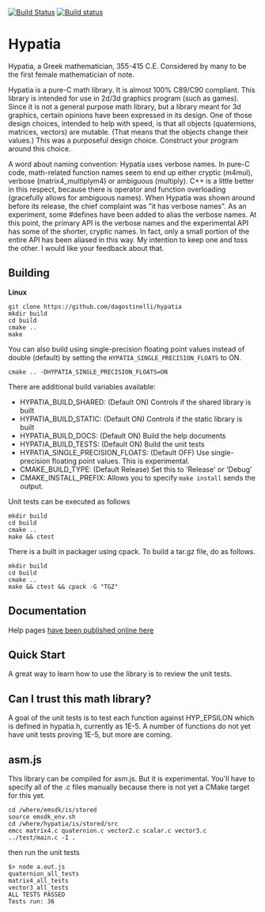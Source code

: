 [![Build Status](https://travis-ci.org/dagostinelli/hypatia.svg?branch=master)](https://travis-ci.org/dagostinelli/hypatia)  [![Build status](https://ci.appveyor.com/api/projects/status/f86hqjfhmsq70a11/branch/master?svg=true)](https://ci.appveyor.com/project/dagostinelli/hypatia/branch/master)



Hypatia
=======

Hypatia, a Greek mathematician, 355-415 C.E. Considered by many to be the first female mathematician of note.

Hypatia is a pure-C math library.  It is almost 100% C89/C90 compliant.  This library is intended for use in 2d/3d graphics program (such as games).  Since it is not a general purpose math library, but a library meant for 3d graphics, certain opinions have been expressed in its design.  One of those design choices, intended to help with speed, is that all objects (quaternions, matrices, vectors) are mutable.  (That means that the objects change their values.)  This was a purposeful design choice. Construct your program around this choice.

A word about naming convention:  Hypatia uses verbose names. In pure-C code, math-related function names seem to end up either cryptic (m4mul), verbose (matrix4_multiplym4) or ambiguous (multiply).  C++ is a little better in this respect, because there is operator and function overloading (gracefully allows for ambiguous names).  When Hypatia was shown around before its release, the chief complaint was "it has verbose names".  As an experiment, some \#defines have been added to alias the verbose names.  At this point, the primary API is the verbose names and the experimental API has some of the shorter, cryptic names. In fact, only a small portion of the entire API has been aliased in this way.  My intention to keep one and toss the other. I would like your feedback about that.

Building
--------

**Linux**
```
git clone https://github.com/dagostinelli/hypatia
mkdir build
cd build
cmake ..
make
```

You can also build using single-precision floating point values instead of
double (default) by setting the `HYPATIA_SINGLE_PRECISION_FLOATS` to ON.

```
cmake .. -DHYPATIA_SINGLE_PRECISION_FLOATS=ON
```

There are additional build variables available:
- HYPATIA_BUILD_SHARED: (Default ON) Controls if the shared library is built
- HYPATIA_BUILD_STATIC: (Default ON) Controls if the static library is built
- HYPATIA_BUILD_DOCS: (Default ON) Build the help documents
- HYPATIA_BUILD_TESTS: (Default ON) Build the unit tests
- HYPATIA_SINGLE_PRECISION_FLOATS: (Default OFF) Use single-precision
floating point values.  This is experimental.
- CMAKE_BUILD_TYPE: (Default Release) Set this to 'Release' or 'Debug'
- CMAKE_INSTALL_PREFIX: Allows you to specify `make install` sends the output.

Unit tests can be executed as follows
```
mkdir build
cd build
cmake ..
make && ctest
```

There is a built in packager using cpack. To build a tar.gz file, do as
follows.


```
mkdir build
cd build
cmake ..
make && ctest && cpack -G "TGZ"
```


Documentation
-------------
Help pages [have been published online here](http://dagostinelli.github.io/hypatia/ "Documentation")


Quick Start
-----------
A great way to learn how to use the library is to review the unit tests.

Can I trust this math library?
------------------------------
A goal of the unit tests is to test each function against HYP_EPSILON which
is defined in hypatia.h, currently as 1E-5.  A number of functions do not yet
have unit tests proving 1E-5, but more are coming.

asm.js
-----------
This library can be compiled for asm.js. But it is experimental.  You'll have
to specify all of the .c files manually because there is not yet a CMake
target for this yet.

```
cd /where/emsdk/is/stored
source emsdk_env.sh
cd /where/hypatia/is/stored/src
emcc matrix4.c quaternion.c vector2.c scalar.c vector3.c ../test/main.c -I .
```
then run the unit tests
```
$> node a.out.js
quaternion_all_tests
matrix4_all_tests
vector3_all_tests
ALL TESTS PASSED
Tests run: 36
```

